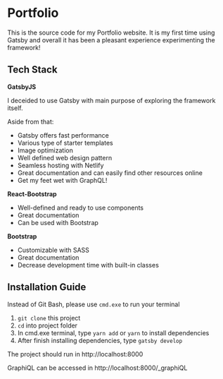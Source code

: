 # Portfolio

This is the source code for my Portfolio website. It is my first time using Gatsby and overall it has been a pleasant experience experimenting the framework!


## Tech Stack
**GatsbyJS**

I deceided to use Gatsby with main purpose of exploring the framework itself. 

Aside from that:

* Gatsby offers fast performance
* Various type of starter templates
* Image optimization
* Well defined web design pattern
* Seamless hosting with Netlify 
* Great documentation and can easily find other resources online
* Get my feet wet with GraphQL!

**React-Bootstrap**
* Well-defined and ready to use components
* Great documentation
* Can be used with Bootstrap

**Bootstrap**
* Customizable with SASS
* Great documentation
* Decrease development time with built-in classes

## Installation Guide

Instead of Git Bash, please use ```cmd.exe``` to run your terminal

1. ```git clone``` this project
2. ```cd``` into project folder
3. In cmd.exe terminal, type ```yarn add``` or ```yarn``` to install dependencies
4. After finish installing dependencies, type ```gatsby develop```

The project should run in http://localhost:8000

GraphiQL can be accessed in http://localhost:8000/_graphiQL
